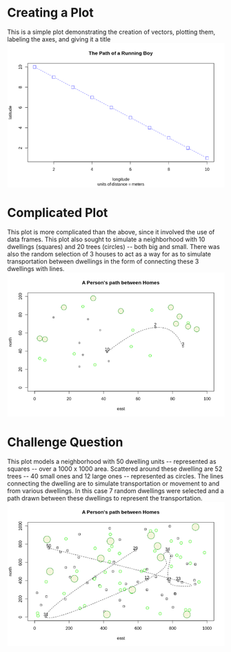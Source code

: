 # Creating a Plot
This is a simple plot demonstrating the creation of vectors, plotting them, labeling the axes, and giving it a title
![simplePlotCreation](CreatingAPlot.png)

# Complicated Plot
This plot is more complicated than the above, since it involved the use of data frames. This plot also sought to simulate a neighborhood with 10 dwellings (squares) and 20 trees (circles) -- both big and small. There was also the random selection of 3 houses to act as a way for as to simulate transportation between dwellings in the form of connecting these 3 dwellings with lines.
![complicatedPlot](ComplicatedPlot.png)

# Challenge Question
This plot models a neighborhood with 50 dwelling units -- represented as squares -- over a 1000 x 1000 area.
Scattered around these dwelling are 52 trees -- 40 small ones and 12 large ones -- represented as circles.
The lines connecting the dwelling are to simulate transportation or movement to and from various dwellings.
In this case 7 random dwellings were selected and a path drawn between these dwellings to represent the transportation.
![challengePlot](PathBetweenHomes.png)
